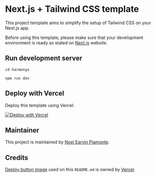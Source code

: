# Next.js + Tailwind CSS template

This project template aims to simplify the setup of Tailwind CSS on your Next.js app.

Before using this template, please make sure that your development environment is ready as stated on [Next.js](https://nextjs.org/learn/basics/create-nextjs-app/setup) website.

## Run development server

```
cd harmonyx
```

```
npm run dev
```

## Deploy with Vercel

Deploy this template using Vercel:

[![Deploy with Vercel](https://vercel.com/button)](https://vercel.com/import/project?template=https://github.com/earvinpiamonte/nextjs-tailwindcss-template)

## Maintainer

This project is maintained by [Noel Earvin Piamonte](https://www.earvinpiamonte.com).

## Credits

[Deploy button image](https://vercel.com/button) used on this `README.md` is owned by [Vercel](https://vercel.com).
